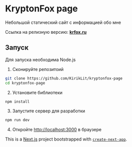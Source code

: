 # KryptonFox page

Небольшой статический сайт с информацией обо мне

Ссылка на релизную версию: [**krfox.ru**](https://krfox.ru/)

## Запуск

Для запуска необходима Node.js

1. Сконируйте репозитоий

```bash
git clone https://github.com/KirikLit/kryptonfox-page
cd kryptonfox-page
```

2. Установите библиотеки

```bash
npm install
```

3. Запустите сервер для разработки

```bash
npm run dev
```

4. Откройте [http://localhost:3000](http://localhost:3000) в браузере

This is a [Next.js](https://nextjs.org/) project bootstrapped with [`create-next-app`](https://github.com/vercel/next.js/tree/canary/packages/create-next-app).
